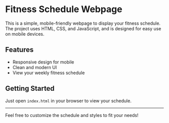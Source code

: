 # Fitness Schedule Webpage

This is a simple, mobile-friendly webpage to display your fitness schedule. The project uses HTML, CSS, and JavaScript, and is designed for easy use on mobile devices.

## Features
- Responsive design for mobile
- Clean and modern UI
- View your weekly fitness schedule

## Getting Started
Just open `index.html` in your browser to view your schedule.

---

Feel free to customize the schedule and styles to fit your needs!
